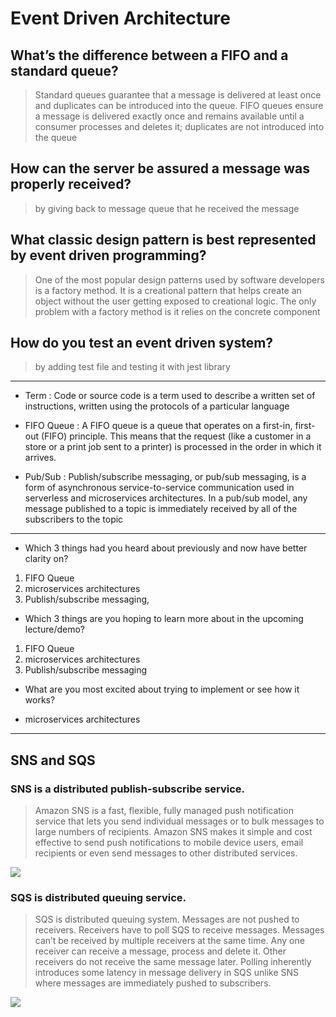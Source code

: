 #  Event Driven Architecture

## What’s the difference between a FIFO and a standard queue?

> Standard queues guarantee that a message is delivered at least once and duplicates can be introduced into the queue. FIFO queues ensure a message is delivered exactly once and remains available until a consumer processes and deletes it; duplicates are not introduced into the queue

## How can the server be assured a message was properly received?

> by giving back to message queue that he received the message

## What classic design pattern is best represented by event driven programming?

> One of the most popular design patterns used by software developers is a factory method. It is a creational pattern that helps create an object without the user getting exposed to creational logic. The only problem with a factory method is it relies on the concrete component 

## How do you test an event driven system?

> by adding test file and testing it with jest library 


<hr>


- Term : 
Code or source code is a term used to describe a written set of instructions, written using the protocols of a particular language 

- FIFO Queue : A FIFO queue is a queue that operates on a first-in, first-out (FIFO) principle. This means that the request (like a customer in a store or a print job sent to a printer) is processed in the order in which it arrives.

- Pub/Sub : Publish/subscribe messaging, or pub/sub messaging, is a form of asynchronous service-to-service communication used in serverless and microservices architectures. In a pub/sub model, any message published to a topic is immediately received by all of the subscribers to the topic

<hr>

- Which 3 things had you heard about previously and now have better clarity on?

1. FIFO Queue
2. microservices architectures
3. Publish/subscribe messaging,

- Which 3 things are you hoping to learn more about in the upcoming lecture/demo?

1. FIFO Queue
2. microservices architectures
3. Publish/subscribe messaging


- What are you most excited about trying to implement or see how it works?

- microservices architectures

<hr>

## SNS and SQS

### SNS is a distributed publish-subscribe service.

> Amazon SNS is a fast, flexible, fully managed push notification service that lets you send individual messages or to bulk messages to large numbers of recipients. Amazon SNS makes it simple and cost effective to send push notifications to mobile device users, email recipients or even send messages to other distributed services.

![](https://miro.medium.com/max/452/1*mdUPKzrfJFuXa4d43KhKUQ.png)


### SQS is distributed queuing service.

> SQS is distributed queuing system. Messages are not pushed to receivers. Receivers have to poll SQS to receive messages. Messages can’t be received by multiple receivers at the same time. Any one receiver can receive a message, process and delete it. Other receivers do not receive the same message later.
Polling inherently introduces some latency in message delivery in SQS unlike SNS where messages are immediately pushed to subscribers.

![](https://miro.medium.com/max/630/1*7eL3udb6Cto4I9Ly1sN8oA.jpeg)
